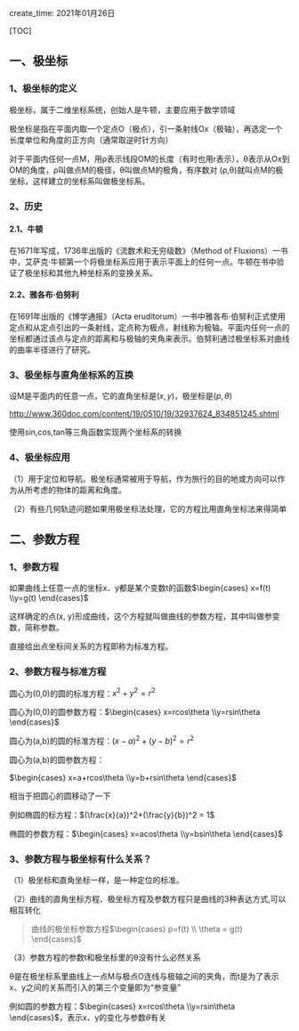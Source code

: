 create_time: 2021年01月26日

[TOC]

## 一、极坐标

### 1、极坐标的定义

极坐标，属于二维坐标系统，创始人是牛顿，主要应用于数学领域

极坐标是指在平面内取一个定点O（极点），引一条射线Ox（极轴），再选定一个长度单位和角度的正方向（通常取逆时针方向）

对于平面内任何一点M，用ρ表示线段OM的长度（有时也用r表示），θ表示从Ox到OM的角度，ρ叫做点M的极径，θ叫做点M的极角，有序数对 (ρ,θ)就叫点M的极坐标，这样建立的坐标系叫做极坐标系。

### 2、历史

#### 2.1、牛顿

在1671年写成，1736年出版的《流数术和无穷级数》（Method of Fluxions）一书中，艾萨克·牛顿第一个将极坐标系应用于表示平面上的任何一点。牛顿在书中验证了极坐标和其他九种坐标系的变换关系。

#### 2.2、雅各布·伯努利

在1691年出版的《博学通报》（Acta eruditorum）一书中雅各布·伯努利正式使用定点和从定点引出的一条射线，定点称为极点，射线称为极轴。平面内任何一点的坐标都通过该点与定点的距离和与极轴的夹角来表示。伯努利通过极坐标系对曲线的曲率半径进行了研究。

### 3、极坐标与直角坐标系的互换

设M是平面内的任意一点，它的直角坐标是$(x,y)$，极坐标是$(p,\theta)$

<http://www.360doc.com/content/19/0510/19/32937624_834851245.shtml>

使用sin,cos,tan等三角函数实现两个坐标系的转换



### 4、极坐标应用

（1）用于定位和导航。极坐标通常被用于导航，作为旅行的目的地或方向可以作为从所考虑的物体的距离和角度。

（2）有些几何轨迹问题如果用极坐标法处理，它的方程比用直角坐标法来得简单



## 二、参数方程

### 1、参数方程

如果曲线上任意一点的坐标x、y都是某个变数t的函数$\begin{cases} x=f(t) \\y=g(t) \end{cases}$

这样确定的点(x, y)形成曲线，这个方程就叫做曲线的参数方程，其中t叫做参变数，简称参数。

直接给出点坐标间关系的方程即称为标准方程。



### 2、参数方程与标准方程

圆心为(0,0)的圆的标准方程：$x^2+y^2 = r^2$

圆心为(0,0)的圆参数方程：$\begin{cases} x=rcos\theta \\y=rsin\theta \end{cases}$

圆心为(a,b)的圆的标准方程：$(x-a)^2+(y-b)^2 = r^2$

圆心为(a,b)的圆参数方程：

$\begin{cases} x=a+rcos\theta \\y=b+rsin\theta \end{cases}$

相当于把圆心的圆移动了一下



例如椭圆的标方程：$(\frac{x}{a})^2+(\frac{y}{b})^2 = 1$

椭圆的参数方程：$\begin{cases} x=acos\theta \\y=bsin\theta \end{cases}$



### 3、参数方程与极坐标有什么关系？

（1）极坐标和直角坐标一样，是一种定位的标准。

（2）曲线的直角坐标方程、极坐标方程及参数方程只是曲线的3种表达方式,可以相互转化

>  曲线的极坐标参数方程$\begin{cases} p=f(t) \\ \theta = g(t) \end{cases}$

（3）参数方程的参数t和极坐标里的θ没有什么必然关系

θ是在极坐标系里曲线上一点M与极点O连线与极轴之间的夹角，而t是为了表示x、y之间的关系而引入的第三个变量即为“参变量”

例如圆的参数方程：$\begin{cases} x=rcos\theta \\y=rsin\theta \end{cases}$，表示x、y的变化与参数$\theta$有关

